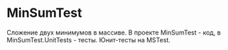 # MinSumTest

Сложение двух минимумов в массиве. В проекте MinSumTest - код, в MinSumTest.UnitTests - тесты.
Юнит-тесты на MSTest.
